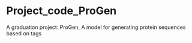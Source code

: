 # Project_code_ProGen
A graduation project: ProGen, A model for generating protein sequences based on tags
